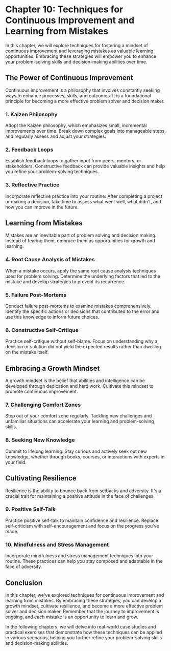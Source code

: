 Chapter 10: Techniques for Continuous Improvement and Learning from Mistakes
============================================================================

In this chapter, we will explore techniques for fostering a mindset of continuous improvement and leveraging mistakes as valuable learning opportunities. Embracing these strategies will empower you to enhance your problem-solving skills and decision-making abilities over time.

The Power of Continuous Improvement
-----------------------------------

Continuous improvement is a philosophy that involves constantly seeking ways to enhance processes, skills, and outcomes. It is a foundational principle for becoming a more effective problem solver and decision maker.

### 1. **Kaizen Philosophy**

Adopt the Kaizen philosophy, which emphasizes small, incremental improvements over time. Break down complex goals into manageable steps, and regularly assess and adjust your strategies.

### 2. **Feedback Loops**

Establish feedback loops to gather input from peers, mentors, or stakeholders. Constructive feedback can provide valuable insights and help you refine your problem-solving techniques.

### 3. **Reflective Practice**

Incorporate reflective practice into your routine. After completing a project or making a decision, take time to assess what went well, what didn't, and how you can improve in the future.

Learning from Mistakes
----------------------

Mistakes are an inevitable part of problem solving and decision making. Instead of fearing them, embrace them as opportunities for growth and learning.

### 4. **Root Cause Analysis of Mistakes**

When a mistake occurs, apply the same root cause analysis techniques used for problem solving. Determine the underlying factors that led to the mistake and develop strategies to prevent its recurrence.

### 5. **Failure Post-Mortems**

Conduct failure post-mortems to examine mistakes comprehensively. Identify the specific actions or decisions that contributed to the error and use this knowledge to inform future choices.

### 6. **Constructive Self-Critique**

Practice self-critique without self-blame. Focus on understanding why a decision or solution did not yield the expected results rather than dwelling on the mistake itself.

Embracing a Growth Mindset
--------------------------

A growth mindset is the belief that abilities and intelligence can be developed through dedication and hard work. Cultivate this mindset to promote continuous improvement.

### 7. **Challenging Comfort Zones**

Step out of your comfort zone regularly. Tackling new challenges and unfamiliar situations can accelerate your learning and problem-solving skills.

### 8. **Seeking New Knowledge**

Commit to lifelong learning. Stay curious and actively seek out new knowledge, whether through books, courses, or interactions with experts in your field.

Cultivating Resilience
----------------------

Resilience is the ability to bounce back from setbacks and adversity. It's a crucial trait for maintaining a positive attitude in the face of challenges.

### 9. **Positive Self-Talk**

Practice positive self-talk to maintain confidence and resilience. Replace self-criticism with self-encouragement and focus on the progress you've made.

### 10. **Mindfulness and Stress Management**

Incorporate mindfulness and stress management techniques into your routine. These practices can help you stay composed and adaptable in the face of adversity.

Conclusion
----------

In this chapter, we've explored techniques for continuous improvement and learning from mistakes. By embracing these strategies, you can develop a growth mindset, cultivate resilience, and become a more effective problem solver and decision maker. Remember that the journey to improvement is ongoing, and each mistake is an opportunity to learn and grow.

In the following chapters, we will delve into real-world case studies and practical exercises that demonstrate how these techniques can be applied in various scenarios, helping you further refine your problem-solving skills and decision-making abilities.
